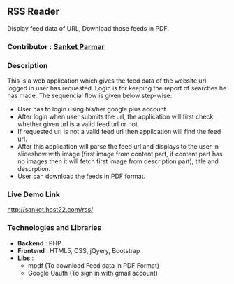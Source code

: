 ## RSS Reader

  Display feed data of URL, Download those feeds in PDF.
  
### Contributor : [Sanket Parmar](https;//github.com/sanketio)

### Description

  This is a web application which gives the feed data of the website url logged in user has requested. Login is for keeping the report of searches he has made. The sequencial flow is given below step-wise:
  
  * User has to login using his/her google plus account.
  * After login when user submits the url, the application will first check whether given url is a valid feed url or not.
  * If requested url is not a valid feed url then application will find the feed url.
  * After this application will parse the feed url and displays to the user in slideshow with image (first image from content part, if content part has no images then it will fetch first image from description part), title and descrption.
  * User can download the feeds in PDF format.
  
### Live Demo Link
  http://sanket.host22.com/rss/

### Technologies and Libraries
  * **Backend** : PHP
  * **Frontend** : HTML5, CSS, jQyery, Bootstrap
  * **Libs** :
    * mpdf (To download Feed data in PDF Format)
    * Google Oauth (To sign in with gmail account)
  
